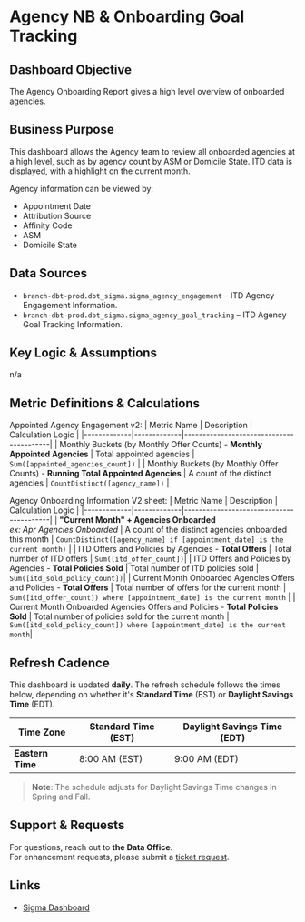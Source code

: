 
# Agency NB & Onboarding Goal Tracking

## Dashboard Objective  
The Agency Onboarding Report gives a high level overview of onboarded agencies.

## Business Purpose  
This dashboard allows the Agency team to review all onboarded agencies at a high level, such as by agency count by ASM or Domicile State.  ITD data is displayed, with a highlight on the current month.

Agency information can be viewed by:
- Appointment Date
- Attribution Source
- Affinity Code
- ASM
- Domicile State

## Data Sources 
- `branch-dbt-prod.dbt_sigma.sigma_agency_engagement` – ITD Agency Engagement Information.
- `branch-dbt-prod.dbt_sigma.sigma_agency_goal_tracking` – ITD Agency Goal Tracking Information.

## Key Logic & Assumptions  
n/a

## Metric Definitions & Calculations  
Appointed Agency Engagement v2:
| Metric Name  | Description  | Calculation Logic |
|-------------|-------------|-----------------------------------------|
| Monthly Buckets (by Monthly Offer Counts) - **Monthly Appointed Agencies** | Total appointed agencies | `Sum([appointed_agencies_count])` |
| Monthly Buckets (by Monthly Offer Counts) - **Running Total Appointed Agencies** | A count of the distinct agencies | `CountDistinct([agency_name])` |


Agency Onboarding Information V2 sheet:
| Metric Name  | Description  | Calculation Logic |
|-------------|-------------|-----------------------------------------|
| **"Current Month" + Agencies Onboarded** </br> _ex: Apr Agencies Onboarded_ | A count of the distinct agencies onboarded this month | `CountDistinct([agency_name] if [appointment_date] is the current month)` |
 | ITD Offers and Policies by Agencies - **Total Offers** | Total number of ITD offers | `Sum([itd_offer_count])`| 
 | ITD Offers and Policies by Agencies - **Total Policies Sold** | Total number of ITD policies sold | `Sum([itd_sold_policy_count])`|
 | Current Month Onboarded Agencies Offers and Policies - **Total Offers** | Total number of offers for the current month | `Sum([itd_offer_count]) where [appointment_date] is the current month` |
 | Current Month Onboarded Agencies Offers and Policies - **Total Policies Sold** | Total number of policies sold for the current month | `Sum([itd_sold_policy_count]) where [appointment_date] is the current month`|

## Refresh Cadence  
This dashboard is updated **daily**. The refresh schedule follows the times below, depending on whether it's **Standard Time** (EST) or **Daylight Savings Time** (EDT).

| Time Zone        | Standard Time (EST) | Daylight Savings Time (EDT) |
|------------------|---------------------|-----------------------------|
| **Eastern Time** | 8:00 AM (EST)       | 9:00 AM (EDT)               |

> **Note**: The schedule adjusts for Daylight Savings Time changes in Spring and Fall.

## Support & Requests  
For questions, reach out to **the Data Office**.  
For enhancement requests, please submit a [ticket request](<https://github.com/gobranch/dataoffice/issues/new/choose>).

## Links  
- [Sigma Dashboard](https://app.sigmacomputing.com/branch/workbook/Agency-NB-and-Onboarding-Goal-Tracking-1v4s63tOPVh09oZ3GKSsyK)

